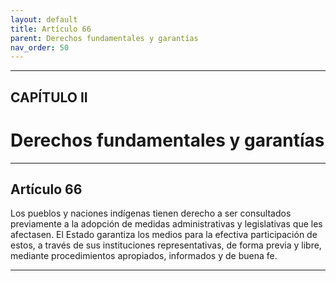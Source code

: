 ```yaml
---
layout: default
title: Artículo 66
parent: Derechos fundamentales y garantías
nav_order: 50
---
```


---

## CAPÍTULO II
# Derechos fundamentales y garantías

---

## Artículo 66

Los pueblos y naciones indígenas tienen derecho a ser consultados previamente a la adopción de medidas administrativas y legislativas que les afectasen. El Estado garantiza los medios para la efectiva participación de estos, a través de sus instituciones representativas, de forma previa y libre, mediante procedimientos apropiados, informados y de buena fe.

---

